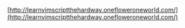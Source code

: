 [http://learnvimscriptthehardway.onefloweroneworld.com/](http://learnvimscriptthehardway.onefloweroneworld.com/)  
